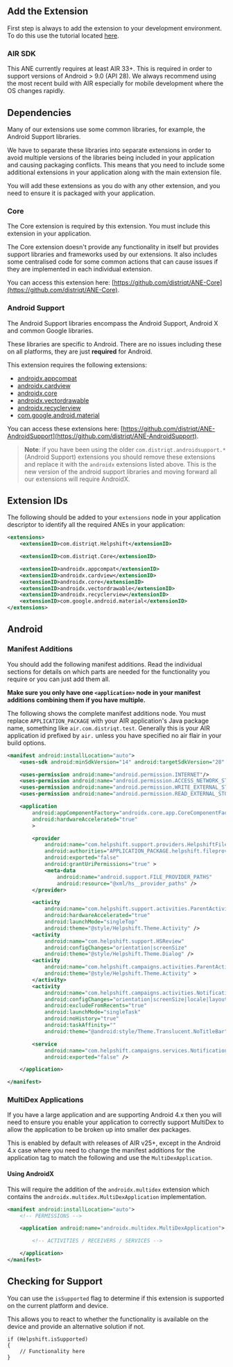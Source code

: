 
## Add the Extension

First step is always to add the extension to your development environment. 
To do this use the tutorial located [here](https://airnativeextensions.github.io/tutorials/getting-started).


### AIR SDK


This ANE currently requires at least AIR 33+. This is required in order to support versions of Android > 9.0 (API 28). We always recommend using the most recent build with AIR especially for mobile development where the OS changes rapidly.



## Dependencies

Many of our extensions use some common libraries, for example, the Android Support libraries.

We have to separate these libraries into separate extensions in order to avoid multiple versions of the libraries being included in your application and causing packaging conflicts. This means that you need to include some additional extensions in your application along with the main extension file.

You will add these extensions as you do with any other extension, and you need to ensure it is packaged with your application.


### Core 

The Core extension is required by this extension. You must include this extension in your application.

The Core extension doesn't provide any functionality in itself but provides support libraries and frameworks used by our extensions.
It also includes some centralised code for some common actions that can cause issues if they are implemented in each individual extension.

You can access this extension here: [https://github.com/distriqt/ANE-Core](https://github.com/distriqt/ANE-Core).


### Android Support

The Android Support libraries encompass the Android Support, Android X and common Google libraries. 

These libraries are specific to Android. There are no issues including these on all platforms, they are just **required** for Android.

This extension requires the following extensions:

- [androidx.appcompat](https://github.com/distriqt/ANE-AndroidSupport/raw/master/lib/androidx.appcompat.ane)
- [androidx.cardview](https://github.com/distriqt/ANE-AndroidSupport/raw/master/lib/androidx.cardview.ane)
- [androidx.core](https://github.com/distriqt/ANE-AndroidSupport/raw/master/lib/androidx.core.ane)
- [androidx.vectordrawable](https://github.com/distriqt/ANE-AndroidSupport/raw/master/lib/androidx.vectordrawable.ane)
- [androidx.recyclerview](https://github.com/distriqt/ANE-AndroidSupport/raw/master/lib/androidx.recyclerview.ane)
- [com.google.android.material](https://github.com/distriqt/ANE-AndroidSupport/raw/master/lib/com.google.android.material.ane)

You can access these extensions here: [https://github.com/distriqt/ANE-AndroidSupport](https://github.com/distriqt/ANE-AndroidSupport).


>
> **Note**: if you have been using the older `com.distriqt.androidsupport.*` (Android Support) extensions you should remove these extensions and replace it with the `androidx` extensions listed above. This is the new version of the android support libraries and moving forward all our extensions will require AndroidX.
>




## Extension IDs

The following should be added to your `extensions` node in your application descriptor to identify all the required ANEs in your application:

```xml
<extensions>
	<extensionID>com.distriqt.Helpshift</extensionID>

	<extensionID>com.distriqt.Core</extensionID>

	<extensionID>androidx.appcompat</extensionID>
	<extensionID>androidx.cardview</extensionID>
	<extensionID>androidx.core</extensionID>
	<extensionID>androidx.vectordrawable</extensionID>
	<extensionID>androidx.recyclerview</extensionID>
	<extensionID>com.google.android.material</extensionID>
</extensions>
```




## Android 

### Manifest Additions

You should add the following manifest additions. Read the individual sections for details on which parts are needed for the functionality you require or you can just add them all.

**Make sure you only have one `<application>` node in your manifest additions combining them if you have multiple.**

The following shows the complete manifest additions node. You must replace `APPLICATION_PACKAGE` with your 
AIR application's Java package name, something like `air.com.distriqt.test`.
Generally this is your AIR application id prefixed by `air.` unless you have specified no air flair in your build options.



```xml
<manifest android:installLocation="auto">
	<uses-sdk android:minSdkVersion="14" android:targetSdkVersion="28" />

	<uses-permission android:name="android.permission.INTERNET"/>
	<uses-permission android:name="android.permission.ACCESS_NETWORK_STATE" />
	<uses-permission android:name="android.permission.WRITE_EXTERNAL_STORAGE" />
	<uses-permission android:name="android.permission.READ_EXTERNAL_STORAGE" />

	<application
		android:appComponentFactory="androidx.core.app.CoreComponentFactory"
		android:hardwareAccelerated="true"
		>

		<provider
			android:name="com.helpshift.support.providers.HelpshiftFileProvider"
			android:authorities="APPLICATION_PACKAGE.helpshift.fileprovider"
			android:exported="false"
			android:grantUriPermissions="true" >
			<meta-data
				android:name="android.support.FILE_PROVIDER_PATHS"
				android:resource="@xml/hs__provider_paths" />
		</provider>

		<activity
			android:name="com.helpshift.support.activities.ParentActivity"
			android:hardwareAccelerated="true"
			android:launchMode="singleTop"
			android:theme="@style/Helpshift.Theme.Activity" />
		<activity
			android:name="com.helpshift.support.HSReview"
			android:configChanges="orientation|screenSize"
			android:theme="@style/Helpshift.Theme.Dialog" />
		<activity
			android:name="com.helpshift.campaigns.activities.ParentActivity"
			android:theme="@style/Helpshift.Theme.Activity" >
		</activity>
		<activity
			android:name="com.helpshift.campaigns.activities.NotificationActivity"
			android:configChanges="orientation|screenSize|locale|layoutDirection"
			android:excludeFromRecents="true"
			android:launchMode="singleTask"
			android:noHistory="true"
			android:taskAffinity=""
			android:theme="@android:style/Theme.Translucent.NoTitleBar" />

		<service
			android:name="com.helpshift.campaigns.services.NotificationService"
			android:exported="false" />

	</application>

</manifest>
```


### MultiDex Applications 

If you have a large application and are supporting Android 4.x then you will need to ensure you enable your application to correctly support MultiDex to allow the application to be broken up into smaller dex packages.

This is enabled by default with releases of AIR v25+, except in the Android 4.x case where you need to change the manifest additions for the application tag to match the following and use the `MultiDexApplication`.


#### Using AndroidX

This will require the addition of the `androidx.multidex` extension which contains the `androidx.multidex.MultiDexApplication` implementation.

```xml
<manifest android:installLocation="auto">
	<!-- PERMISSIONS -->

	<application android:name="androidx.multidex.MultiDexApplication">

		<!-- ACTIVITIES / RECEIVERS / SERVICES -->

	</application>
</manifest>
```






## Checking for Support

You can use the `isSupported` flag to determine if this extension is supported on the current platform and device.

This allows you to react to whether the functionality is available on the device and provide an alternative solution if not.


```as3
if (Helpshift.isSupported)
{
	// Functionality here
}
```


